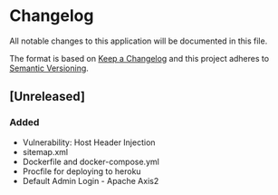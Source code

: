 # Changelog

All notable changes to this application will be documented in this file.

The format is based on [Keep a Changelog](https://keepachangelog.com/en/1.0.0/) and this project adheres
to [Semantic Versioning](https://semver.org/spec/v2.0.0.html).

## [Unreleased]

### Added
- Vulnerability: Host Header Injection
- sitemap.xml
- Dockerfile and docker-compose.yml
- Procfile for deploying to heroku
- Default Admin Login - Apache Axis2
